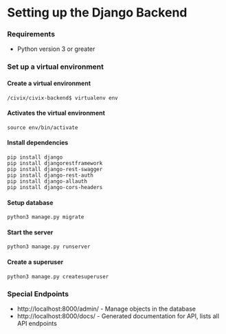 # Setting up the Django Backend

### Requirements

* Python version 3 or greater

### Set up a virtual environment

#### Create a virtual environment 

```
/civix/civix-backend$ virtualenv env
```

#### Activates the virtual environment

```
source env/bin/activate
```

#### Install dependencies

```
pip install django
pip install djangorestframework
pip install django-rest-swagger
pip install django-rest-auth
pip install django-allauth
pip install django-cors-headers
```

#### Setup database

```
python3 manage.py migrate
```

#### Start the server

```
python3 manage.py runserver
```

#### Create a superuser

```
python3 manage.py createsuperuser
```

### Special Endpoints

* http://localhost:8000/admin/ - Manage objects in the database
* http://localhost:8000/docs/ - Generated documentation for API, lists all API endpoints


